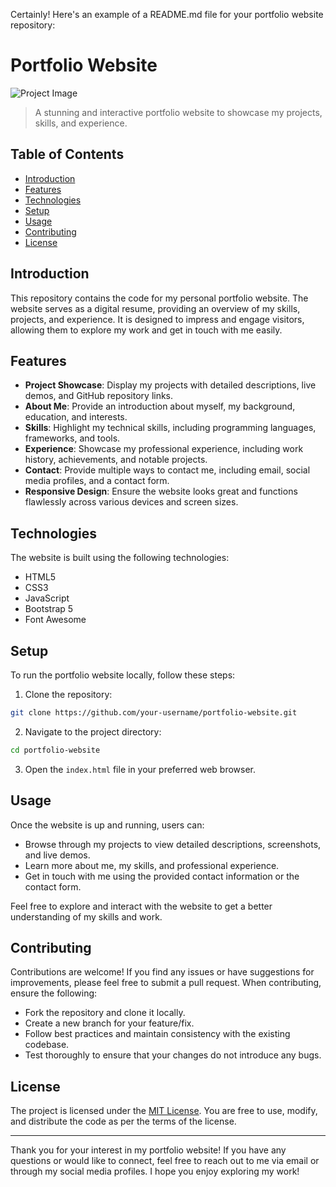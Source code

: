 Certainly! Here's an example of a README.md file for your portfolio website repository:

# Portfolio Website

![Project Image](C:\Users\ratna\Desktop\linkedinpostportfolio\adsd.png)

> A stunning and interactive portfolio website to showcase my projects, skills, and experience.

## Table of Contents

- [Introduction](#introduction)
- [Features](#features)
- [Technologies](#technologies)
- [Setup](#setup)
- [Usage](#usage)
- [Contributing](#contributing)
- [License](#license)

## Introduction

This repository contains the code for my personal portfolio website. The website serves as a digital resume, providing an overview of my skills, projects, and experience. It is designed to impress and engage visitors, allowing them to explore my work and get in touch with me easily.



## Features

- **Project Showcase**: Display my projects with detailed descriptions, live demos, and GitHub repository links.
- **About Me**: Provide an introduction about myself, my background, education, and interests.
- **Skills**: Highlight my technical skills, including programming languages, frameworks, and tools.
- **Experience**: Showcase my professional experience, including work history, achievements, and notable projects.
- **Contact**: Provide multiple ways to contact me, including email, social media profiles, and a contact form.
- **Responsive Design**: Ensure the website looks great and functions flawlessly across various devices and screen sizes.

## Technologies

The website is built using the following technologies:

- HTML5
- CSS3
- JavaScript
- Bootstrap 5
- Font Awesome

## Setup

To run the portfolio website locally, follow these steps:

1. Clone the repository:

```bash
git clone https://github.com/your-username/portfolio-website.git
```

2. Navigate to the project directory:

```bash
cd portfolio-website
```

3. Open the `index.html` file in your preferred web browser.

## Usage

Once the website is up and running, users can:

- Browse through my projects to view detailed descriptions, screenshots, and live demos.
- Learn more about me, my skills, and professional experience.
- Get in touch with me using the provided contact information or the contact form.

Feel free to explore and interact with the website to get a better understanding of my skills and work.

## Contributing

Contributions are welcome! If you find any issues or have suggestions for improvements, please feel free to submit a pull request. When contributing, ensure the following:

- Fork the repository and clone it locally.
- Create a new branch for your feature/fix.
- Follow best practices and maintain consistency with the existing codebase.
- Test thoroughly to ensure that your changes do not introduce any bugs.

## License

The project is licensed under the [MIT License](LICENSE). You are free to use, modify, and distribute the code as per the terms of the license.

---

Thank you for your interest in my portfolio website! If you have any questions or would like to connect, feel free to reach out to me via email or through my social media profiles. I hope you enjoy exploring my work!
